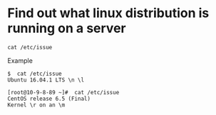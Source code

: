 # Find out what linux distribution is running on a server

```
cat /etc/issue
```

Example
```
$  cat /etc/issue
Ubuntu 16.04.1 LTS \n \l

```
```
[root@10-9-8-89 ~]#  cat /etc/issue
CentOS release 6.5 (Final)
Kernel \r on an \m
```
